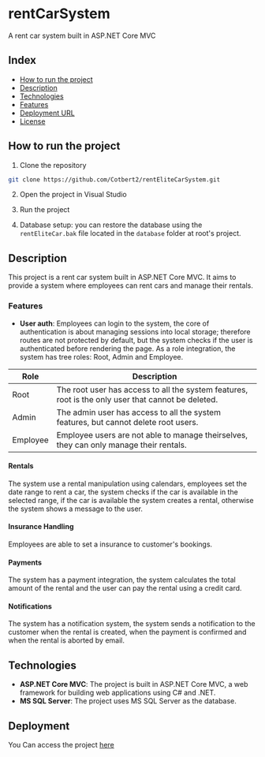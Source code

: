 # rentCarSystem
A rent car system built in ASP.NET Core MVC


<!-- Index -->

## Index

- [How to run the project](#how-to-run-the-project)
- [Description](#description)
- [Technologies](#technologies)
- [Features](#features)
- [Deployment URL](#deployment)
- [License](#license)


<!-- How to run the project -->

## How to run the project

1. Clone the repository

```bash
git clone https://github.com/Cotbert2/rentEliteCarSystem.git
```

2. Open the project in Visual Studio

3. Run the project

4. Database setup: you can restore the database using the `rentEliteCar.bak` file located in the `database` folder at root's project.

## Description

This project is a rent car system built in ASP.NET Core MVC. It aims to provide a system where employees can rent cars and manage their rentals.

### Features

- **User auth**: Employees can login to the system, the core of authentication is about managing sessions into local storage; therefore routes are not protected by default, but the system checks if the user is authenticated before rendering the page.
As a role integration, the system has tree roles: Root, Admin and Employee.


| Role | Description |
| --- | --- |
| Root | The root user has access to all the system features, root is the only user that cannot be deleted. |
| Admin | The admin user has access to all the system features, but cannot delete root users. |
| Employee | Employee users are not able to manage theirselves, they can only manage their rentals. |


<!--Rentals-->

#### Rentals
The system use a rental manipulation using calendars, employees set the date range to rent a car, the system checks if the car is available in the selected range, if the car is available the system creates a rental, otherwise the system shows a message to the user.

#### Insurance Handling
Employees are able to set a insurance to customer's bookings.


#### Payments
The system has a payment integration, the system calculates the total amount of the rental and the user can pay the rental using a credit card.

#### Notifications
The system has a notification system, the system sends a notification to the customer when the rental is created, when the payment is confirmed and when the rental is aborted by email.





## Technologies

- **ASP.NET Core MVC**: The project is built in ASP.NET Core MVC, a web framework for building web applications using C# and .NET.
- **MS SQL Server**: The project uses MS SQL Server as the database.



## Deployment
You Can access the project [here](http://www.rentelitecar.somee.com/)






